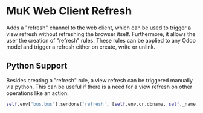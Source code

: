 # MuK Web Client Refresh

Adds a "refresh" channel to the web client,
which can be used to trigger a view refresh without refreshing the
browser itself. Furthermore, it allows the user the creation of
"refresh" rules. These rules can be applied to any Odoo model and
trigger a refresh either on create, write or unlink.

## Python Support

Besides creating a "refresh" rule, a view refresh can be triggered
manually via python. This can be useful if there is a need for a
view refresh on other operations like an action. 

```python
self.env['bus.bus'].sendone('refresh', [self.env.cr.dbname, self._name, self._uid])
```